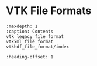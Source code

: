 # VTK File Formats

```{toctree}
:maxdepth: 1
:caption: Contents
vtk_legacy_file_format
vtkxml_file_format
vtkhdf_file_format/index
```

```{include} overview.md
:heading-offset: 1
```
